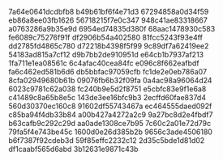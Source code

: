 7a64e0641dcdbfb8
b49b61bf6f4e71d3
67294858a0d34f59
eb86a8ee03fb1626
56718215f7e0c347
948c41ae83318667
a0763286a9b35e9d
6954ed74835d380f
68aac1478930c583
fe6089c75276f91f
df2906b54a402580
81fcc5243f93e4ff
dd2785fd4865c780
d72218b4398f5f99
9c89df7a62419ee2
54183ad815a7cf12
d9b7bb2de910951d
e64cb1b7937af213
1fa711e1ea08561c
6c4afac40cea84fc
e096c8f662eafbdf
fa6c462ed581b6d6
db5bbfac97059cfb
fc1de2e0eb786a07
8cfa02949680b61b
09076fb6b32f09fa
0a4ac98a96064d24
6023c9781c62a038
fc240b9e5d2f8751
e5cbfc83e9f1e6a8
c41489c8a65b8e5c
143de3ee16bfc9b3
2ecffd60fae837d4
560d30370ec160c8
91602df55743467a
ec464555daed092f
c85ba94f4db33b84
a00b427a4272a2c9
9a27bc8d2e4fbdf7
b63cafb9c292c29d
aa0ade1308ce7b95
7c60c2a01e72d79c
79fa5f4e743be45c
1600d0e26d385b2b
9656c3ade4506180
b6f7387f92cdeb3d
59f85effc2232c12
2d35c5bde1d81d02
df1caabf565d6abd
3b12631e9871c43b
